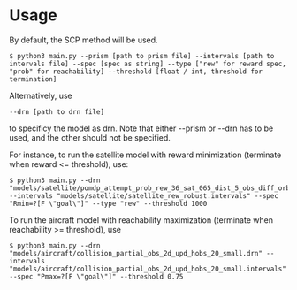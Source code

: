 
# Usage
By default, the SCP method will be used.

```
$ python3 main.py --prism [path to prism file] --intervals [path to intervals file] --spec [spec as string] --type ["rew" for reward spec, "prob" for reachability] --threshold [float / int, threshold for termination] 
```
Alternatively, use 
```
--drn [path to drn file]
```
to specificy the model as drn.
Note that either --prism or --drn has to be used, and the other should not be specified.


For instance, to run the satellite model with reward minimization (terminate when reward <= threshold), use:
```
$ python3 main.py --drn "models/satellite/pomdp_attempt_prob_rew_36_sat_065_dist_5_obs_diff_orb_len_1.drn" --intervals "models/satellite/satellite_rew_robust.intervals" --spec "Rmin=?[F \"goal\"]" --type "rew" --threshold 1000 
```

To run the aircraft model with reachability maximization (terminate when reachability >= threshold), use
```
$ python3 main.py --drn "models/aircraft/collision_partial_obs_2d_upd_hobs_20_small.drn" --intervals "models/aircraft/collision_partial_obs_2d_upd_hobs_20_small.intervals" --spec "Pmax=?[F \"goal\"]" --threshold 0.75 

```
